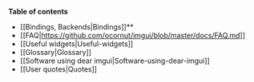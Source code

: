 **Table of contents**

- [[Bindings, Backends|Bindings]]**
- [[FAQ|https://github.com/ocornut/imgui/blob/master/docs/FAQ.md]]
- [[Useful widgets|Useful-widgets]]
- [[Glossary|Glossary]]
- [[Software using dear imgui|Software-using-dear-imgui]]
- [[User quotes|Quotes]]
